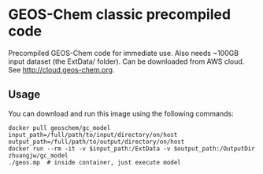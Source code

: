# GEOS-Chem classic precompiled code

Precompiled GEOS-Chem code for immediate use.
Also needs ~100GB input dataset (the ExtData/ folder). Can be downloaded from AWS cloud. See http://cloud.geos-chem.org.

Usage
-----

You can download and run this image using the following commands:

    docker pull geoschem/gc_model
    input_path=/full/path/to/input/directory/on/host
    output_path=/full/path/to/output/directory/on/host
    docker run --rm -it -v $input_path:/ExtData -v $output_path:/OutputDir  zhuangjw/gc_model
    ./geos.mp  # inside container, just execute model
